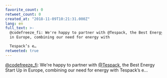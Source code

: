 ```yaml
---
favorite_count: 0
retweet_count: 0
created_at: "2018-11-09T10:21:31.000Z"
lang: en
full_text: >-
  @codefreeze_fi: We're happy to partner with @Tespack, the Best Energy Start Up
  in Europe, combining our need for energy with

  Tespack’s e…
retweeted: true
---
```


[@codefreeze_fi](https://twitter.com/codefreeze_fi): We're happy to partner with
[@Tespack](https://twitter.com/Tespack), the Best Energy Start Up in Europe,
combining our need for energy with Tespack’s e…
